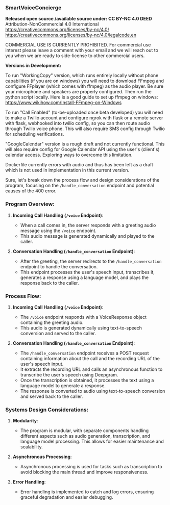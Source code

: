 ### SmartVoiceConcierge

**Released open source /available source under: CC BY-NC 4.0 DEED**
Attribution-NonCommercial 4.0 International
https://creativecommons.org/licenses/by-nc/4.0/
https://creativecommons.org/licenses/by-nc/4.0/legalcode.en

COMMERCIAL USE IS CURRENTLY PROHIBITED.
For commercial use interest please leave a comment with your email and we will reach out to you when we are ready to side-license to other commercial users.

**Versions in Development:**

To run "WorkingCopy" version, which runs entirely locally without phone capabilities (if you are on windows) you will need to download FFmpeg and configure FFplayer (which comes with ffmpeg) as the audio player. Be sure your microphone and speakers are properly configured. Then run the python script locally.
Here is a good guide to set up ffmpeg on windows: https://www.wikihow.com/Install-FFmpeg-on-Windows

To run "Call Enabled" (to-be-uploaded once beta developed) you will need to make a Twilio account and configure ngrok with flask or a remote server with flask, webhooked into twilio config, so you can then route audio through Twilio voice phone. This will also require SMS config through Twilio for scheduling verifications.

"GoogleCalendar" version is a rough draft and not currently functional. This will also require config for Google Calendar API using the user's (client's) calendar access. Exploring ways to overcome this limitation.

Dockerfile currently errors with audio and thus has been left as a draft which is not used in implementation in this current version.


Sure, let's break down the process flow and design considerations of the program, focusing on the `/handle_conversation` endpoint and potential causes of the 400 error.

### Program Overview:
1. **Incoming Call Handling (`/voice` Endpoint)**:
   - When a call comes in, the server responds with a greeting audio message using the `/voice` endpoint.
   - This audio message is generated dynamically and played to the caller.

2. **Conversation Handling (`/handle_conversation` Endpoint)**:
   - After the greeting, the server redirects to the `/handle_conversation` endpoint to handle the conversation.
   - This endpoint processes the user's speech input, transcribes it, generates a response using a language model, and plays the response back to the caller.

### Process Flow:
1. **Incoming Call Handling (`/voice` Endpoint)**:
   - The `/voice` endpoint responds with a VoiceResponse object containing the greeting audio.
   - This audio is generated dynamically using text-to-speech conversion and served to the caller.

2. **Conversation Handling (`/handle_conversation` Endpoint)**:
   - The `/handle_conversation` endpoint receives a POST request containing information about the call and the recording URL of the user's speech input.
   - It extracts the recording URL and calls an asynchronous function to transcribe the user's speech using Deepgram.
   - Once the transcription is obtained, it processes the text using a language model to generate a response.
   - The response is converted to audio using text-to-speech conversion and served back to the caller.

### Systems Design Considerations:
1. **Modularity**:
   - The program is modular, with separate components handling different aspects such as audio generation, transcription, and language model processing. This allows for easier maintenance and scalability.

2. **Asynchronous Processing**:
   - Asynchronous processing is used for tasks such as transcription to avoid blocking the main thread and improve responsiveness.

3. **Error Handling**:
   - Error handling is implemented to catch and log errors, ensuring graceful degradation and easier debugging.
